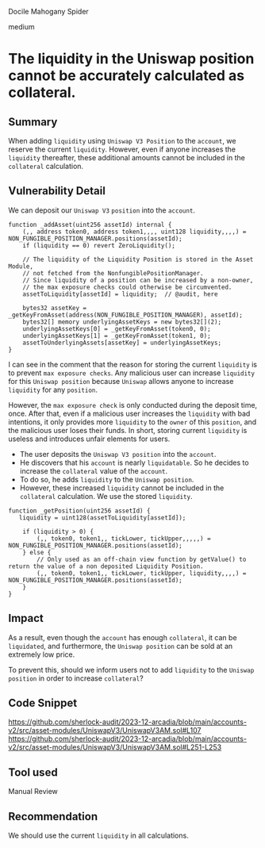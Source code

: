 Docile Mahogany Spider

medium

# The liquidity in the Uniswap position cannot be accurately calculated as collateral.

## Summary
When adding `liquidity` using `Uniswap V3 Position` to the `account`, we reserve the current `liquidity`.
However, even if anyone increases the `liquidity` thereafter, these additional amounts cannot be included in the `collateral` calculation.
## Vulnerability Detail
We can deposit our `Uniswap V3` `position` into the `account`.
```solidity
function _addAsset(uint256 assetId) internal {
    (,, address token0, address token1,,,, uint128 liquidity,,,,) = NON_FUNGIBLE_POSITION_MANAGER.positions(assetId);
    if (liquidity == 0) revert ZeroLiquidity();

    // The liquidity of the Liquidity Position is stored in the Asset Module,
    // not fetched from the NonfungiblePositionManager.
    // Since liquidity of a position can be increased by a non-owner,
    // the max exposure checks could otherwise be circumvented.
    assetToLiquidity[assetId] = liquidity;  // @audit, here

    bytes32 assetKey = _getKeyFromAsset(address(NON_FUNGIBLE_POSITION_MANAGER), assetId);
    bytes32[] memory underlyingAssetKeys = new bytes32[](2);
    underlyingAssetKeys[0] = _getKeyFromAsset(token0, 0);
    underlyingAssetKeys[1] = _getKeyFromAsset(token1, 0);
    assetToUnderlyingAssets[assetKey] = underlyingAssetKeys;
}
```
I can see in the comment that the reason for storing the current `liquidity` is to prevent `max exposure checks`.
Any malicious user can increase `liquidity` for this `Uniswap position` because `Uniswap` allows anyone to increase `liquidity` for any `position`. 

However, the `max exposure check` is only conducted during the deposit time, once. 
After that, even if a malicious user increases the `liquidity` with bad intentions, it only provides more `liquidity` to the `owner` of this `position`, and the malicious user loses their funds.
In short, storing current `liquidity` is useless and introduces unfair elements for users.

- The user deposits the `Uniswap V3 position` into the `account`.
- He discovers that his `account` is nearly `liquidatable`.
  So he decides to increase the `collateral` value of the `account`.
- To do so, he adds `liquidity` to the `Uniswap position`.
- However, these increased `liquidity` cannot be included in the `collateral` calculation.
  We use the stored `liquidity`.
```solidity
function _getPosition(uint256 assetId) {
   liquidity = uint128(assetToLiquidity[assetId]);

    if (liquidity > 0) {
        (,, token0, token1,, tickLower, tickUpper,,,,,) = NON_FUNGIBLE_POSITION_MANAGER.positions(assetId);
    } else {
        // Only used as an off-chain view function by getValue() to return the value of a non deposited Liquidity Position.
        (,, token0, token1,, tickLower, tickUpper, liquidity,,,,) = NON_FUNGIBLE_POSITION_MANAGER.positions(assetId);
    }
}
```
## Impact
As a result, even though the `account` has enough `collateral`, it can be `liquidated`, and furthermore, the `Uniswap position` can be sold at an extremely low price.

To prevent this, should we inform users not to add `liquidity` to the `Uniswap position` in order to increase `collateral`?
## Code Snippet
https://github.com/sherlock-audit/2023-12-arcadia/blob/main/accounts-v2/src/asset-modules/UniswapV3/UniswapV3AM.sol#L107
https://github.com/sherlock-audit/2023-12-arcadia/blob/main/accounts-v2/src/asset-modules/UniswapV3/UniswapV3AM.sol#L251-L253
## Tool used

Manual Review

## Recommendation
We should use the current `liquidity` in all calculations.